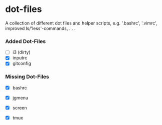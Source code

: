 # dot-files

A collection of different dot files and helper scripts, e.g.
 '.bashrc', '.vimrc', improved ls/'less'-commands, ... .

### Added Dot-Files

* [ ] i3 (dirty)
* [x] inputrc
* [x] gitconfig

### Missing Dot-Files

* [x] bashrc
* [x] jgmenu
* [x] screen
* [x] tmux

